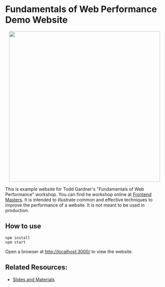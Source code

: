 # Fundamentals of Web Performance Demo Website

<p align="center">
  <img src="https://raw.githubusercontent.com/toddhgardner/perf-training-website/main/slide_title.png" width="480">
  <br />
</p>

This is example website for Todd Gardner's "Fundamentals of Web Performance" workshop. You can find he workshop online at [Frontend Masters](https://frontendmasters.com/courses/web-perf/). It is intended to illustrate common and effective techniques to improve the performance of a website. It is not meant to be used in production.

## How to use

```
npm install
npm start
```

Open a browser at [http://localhost:3000/](http://localhost:3000/) to view the website.

## Related Resources:

- [Slides and Materials](https://drive.google.com/drive/folders/13sdKqO8O2L1yr6th9HgPwpncZwTpEPGl?usp=sharing)
